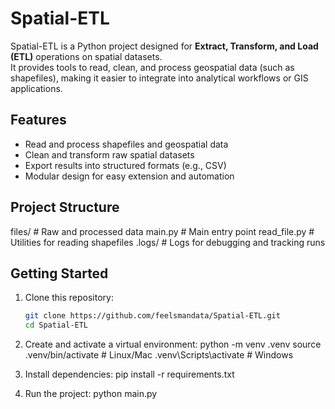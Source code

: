# Spatial-ETL

Spatial-ETL is a Python project designed for **Extract, Transform, and Load (ETL)** operations on spatial datasets.  
It provides tools to read, clean, and process geospatial data (such as shapefiles), making it easier to integrate into analytical workflows or GIS applications.  

## Features
- Read and process shapefiles and geospatial data  
- Clean and transform raw spatial datasets  
- Export results into structured formats (e.g., CSV)  
- Modular design for easy extension and automation  

## Project Structure
files/ # Raw and processed data
main.py # Main entry point
read_file.py # Utilities for reading shapefiles
.logs/ # Logs for debugging and tracking runs


## Getting Started
1. Clone this repository:
   ```bash
   git clone https://github.com/feelsmandata/Spatial-ETL.git
   cd Spatial-ETL
   
2. Create and activate a virtual environment:
  python -m venv .venv
  source .venv/bin/activate  # Linux/Mac
  .venv\Scripts\activate     # Windows

3. Install dependencies:
  pip install -r requirements.txt

4. Run the project:
   python main.py
